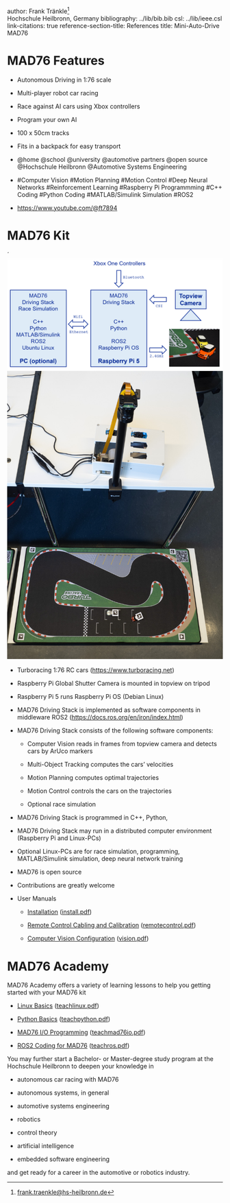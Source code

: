 author: Frank Tränkle[^1]  
Hochschule Heilbronn, Germany
bibliography: ../lib/bib.bib
csl: ../lib/ieee.csl
link-citations: true
reference-section-title: References
title: Mini-Auto-Drive MAD76

MAD76 Features
==============

-   Autonomous Driving in 1:76 scale

-   Multi-player robot car racing

-   Race against AI cars using Xbox controllers

-   Program your own AI

-   100 x 50cm tracks

-   Fits in a backpack for easy transport

-   @home @school @university @automotive partners @open source
    @Hochschule Heilbronn @Automotive Systems Engineering

-   \#Computer Vision \#Motion Planning \#Motion Control \#Deep Neural
    Networks \#Reinforcement Learning \#Raspberry Pi Programmming \#C++
    Coding \#Python Coding \#MATLAB/Simulink Simulation \#ROS2

-   <https://www.youtube.com/@ft7894>

MAD76 Kit
=========

´ <img src="mad76.png" alt="image" />
<img src="madbuildclose.jpg" alt="image" />

-   Turboracing 1:76 RC cars (<https://www.turboracing.net>)

-   Raspberry Pi Global Shutter Camera is mounted in topview on tripod

-   Raspberry Pi 5 runs Raspberry Pi OS (Debian Linux)

-   MAD76 Driving Stack is implemented as software components in
    middleware ROS2 (<https://docs.ros.org/en/iron/index.html>)

-   MAD76 Driving Stack consists of the following software components:

    -   Computer Vision reads in frames from topview camera and detects
        cars by ArUco markers

    -   Multi-Object Tracking computes the cars’ velocities

    -   Motion Planning computes optimal trajectories

    -   Motion Control controls the cars on the trajectories

    -   Optional race simulation

-   MAD76 Driving Stack is programmed in C++, Python,

-   MAD76 Driving Stack may run in a distributed computer environment
    (Raspberry Pi and Linux-PCs)

-   Optional Linux-PCs are for race simulation, programming,
    MATLAB/Simulink simulation, deep neural network training

-   MAD76 is open source

-   Contributions are greatly welcome

-   User Manuals

    -   [Installation](doc/install/install.md)
        ([install.pdf](doc/install/install.pdf))

    -   [Remote Control Cabling and
        Calibration](doc/remotecontrol/remotecontrol.md)
        ([remotecontrol.pdf](doc/remotecontrol/remotecontrol.pdf))

    -   [Computer Vision Configuration](doc/vision/vision.md)
        ([vision.pdf](doc/vision/vision.pdf))

MAD76 Academy
=============

MAD76 Academy offers a variety of learning lessons to help you getting
started with your MAD76 kit

-   [Linux Basics](doc/teachlinux/teachlinux.md)
    ([teachlinux.pdf](doc/teachlinux/teachlinux.pdf))

-   [Python Basics](doc/teachpython/teachpython.md)
    ([teachpython.pdf](doc/teachpython/teachpython.pdf))

-   [MAD76 I/O Programming](doc/teachmad76io/teachmad76io.md)
    ([teachmad76io.pdf](doc/teachmad76io/teachmad76io.pdf))

-   [ROS2 Coding for MAD76](doc/teachros/teachros.md)
    ([teachros.pdf](doc/teachros/teachros.pdf))

You may further start a Bachelor- or Master-degree study program at the
Hochschule Heilbronn to deepen your knowledge in

-   autonomous car racing with MAD76

-   autonomous systems, in general

-   automotive systems engineering

-   robotics

-   control theory

-   artificial intelligence

-   embedded software engineering

and get ready for a career in the automotive or robotics industry.

[^1]: frank.traenkle@hs-heilbronn.de
